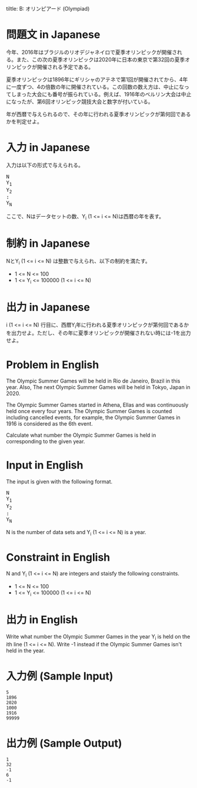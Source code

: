 tiltle: B: オリンピアード (Olympiad)

問題文 in Japanese
==

今年、2016年はブラジルのリオデジャネイロで夏季オリンピックが開催される。また、この次の夏季オリンピックは2020年に日本の東京で第32回の夏季オリンピックが開催される予定である。

夏季オリンピックは1896年にギリシャのアテネで第1回が開催されてから、4年に一度ずつ、4の倍数の年に開催されている。この回数の数え方は、中止になってしまった大会にも番号が振られている。例えば、1916年のベルリン大会は中止になったが、第6回オリンピック競技大会と数字が付いている。

年が西暦で与えられるので、その年に行われる夏季オリンピックが第何回であるかを判定せよ。

入力 in Japanese
==
入力は以下の形式で与えられる。

<pre>
N
Y<sub>1</sub>
Y<sub>2</sub>
:
Y<sub>N</sub>
</pre>

ここで、Nはデータセットの数、Y<sub>i</sub> (1 <= i <= N)は西暦の年を表す。

制約 in Japanese
==
NとY<sub>i</sub> (1 <= i <= N) は整数で与えられ、以下の制約を満たす。
* 1 <= N <= 100
* 1 <= Y<sub>i</sub> <= 100000 (1 <= i <= N)

出力 in Japanese
==
i (1 <= i <= N) 行目に、西暦Y<sub>i</sub>年に行われる夏季オリンピックが第何回であるかを出力せよ。ただし、その年に夏季オリンピックが開催されない時には-1を出力せよ。

Problem in English
==

The Olympic Summer Games will be held in Rio de Janeiro, Brazil in this year.
Also, The next Olympic Summer Games will be held in Tokyo, Japan in 2020.

The Olympic Summer Games started in Athena, Ellas and was continuously held once every four years.
The Olympic Summer Games is counted including cancelled events, for example, the Olympic Summer Games in 1916 is considered as the 6th event.

Calculate what number the Olympic Summer Games is held in corresponding to the given year.

Input in English
==
The input is given with the following format.

<pre>
N
Y<sub>1</sub>
Y<sub>2</sub>
:
Y<sub>N</sub>
</pre>

N is the number of data sets and Y<sub>i</sub> (1 <= i <= N) is a year.

Constraint in English
==
N and Y<sub>i</sub> (1 <= i <= N) are integers and staisfy the following constraints.
* 1 <= N <= 100
* 1 <= Y<sub>i</sub> <= 100000 (1 <= i <= N)

出力 in English
==
Write what number the Olympic Summer Games in the year Y<sub>i</sub> is held on the ith line (1 <= i <= N).
Write -1 instead if the Olympic Summer Games isn't held in the year.

入力例 (Sample Input)
==

```
5
1896
2020
1000
1916
99999
```

出力例 (Sample Output)
==
```
1
32
-1
6
-1
```
